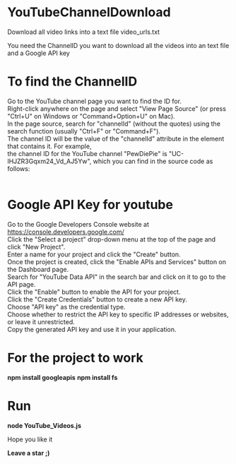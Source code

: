 # YouTubeChannelDownload
Download all video links into a text file video_urls.txt

You need the ChannelID you want to download all the videos into an text file and a Google API key

# To find the ChannelID

Go to the YouTube channel page you want to find the ID for.<br />
Right-click anywhere on the page and select "View Page Source" (or press "Ctrl+U" on Windows or "Command+Option+U" on Mac).<br />
In the page source, search for "channelId" (without the quotes) using the search function (usually "Ctrl+F" or "Command+F").<br />
The channel ID will be the value of the "channelId" attribute in the element that contains it. For example, <br />
the channel ID for the YouTube channel "PewDiePie" is "UC-lHJZR3Gqxm24_Vd_AJ5Yw", which you can find in the source code as follows:<br />
<meta itemprop="channelId" content="UC-lHJZR3Gqxm24_Vd_AJ5Yw"><br />

# Google API Key for youtube

Go to the Google Developers Console website at https://console.developers.google.com/ <br />
Click the "Select a project" drop-down menu at the top of the page and click "New Project".<br />
Enter a name for your project and click the "Create" button.<br />
Once the project is created, click the "Enable APIs and Services" button on the Dashboard page.<br />
Search for "YouTube Data API" in the search bar and click on it to go to the API page.<br />
Click the "Enable" button to enable the API for your project.<br />
Click the "Create Credentials" button to create a new API key.<br />
Choose "API key" as the credential type.<br />
Choose whether to restrict the API key to specific IP addresses or websites, or leave it unrestricted.<br />
Copy the generated API key and use it in your application.<br />

# For the project to work

**npm install googleapis**
**npm install fs**

# Run 

**node YouTube_Videos.js**

Hope you like it

**Leave a star ;)**


